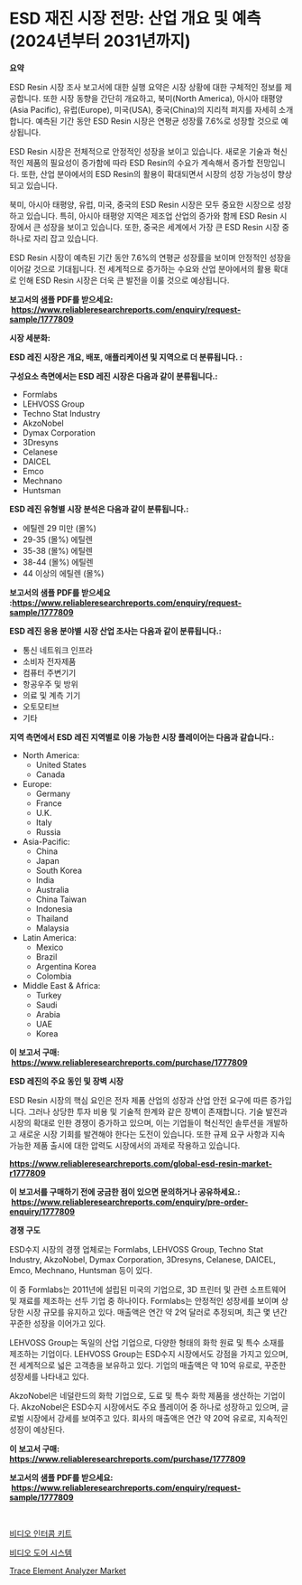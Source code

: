 <p><h1>ESD 재진 시장 전망: 산업 개요 및 예측 (2024년부터 2031년까지)</h1></p><p><strong>요약</strong></p>
<p><p>ESD Resin 시장 조사 보고서에 대한 실행 요약은 시장 상황에 대한 구체적인 정보를 제공합니다. 또한 시장 동향을 간단히 개요하고, 북미(North America), 아시아 태평양(Asia Pacific), 유럽(Europe), 미국(USA), 중국(China)의 지리적 퍼지를 자세히 소개합니다. 예측된 기간 동안 ESD Resin 시장은 연평균 성장률 7.6%로 성장할 것으로 예상됩니다.</p><p>ESD Resin 시장은 전체적으로 안정적인 성장을 보이고 있습니다. 새로운 기술과 혁신적인 제품의 필요성이 증가함에 따라 ESD Resin의 수요가 계속해서 증가할 전망입니다. 또한, 산업 분야에서의 ESD Resin의 활용이 확대되면서 시장의 성장 가능성이 향상되고 있습니다.</p><p>북미, 아시아 태평양, 유럽, 미국, 중국의 ESD Resin 시장은 모두 중요한 시장으로 성장하고 있습니다. 특히, 아시아 태평양 지역은 제조업 산업의 증가와 함께 ESD Resin 시장에서 큰 성장을 보이고 있습니다. 또한, 중국은 세계에서 가장 큰 ESD Resin 시장 중 하나로 자리 잡고 있습니다.</p><p>ESD Resin 시장이 예측된 기간 동안 7.6%의 연평균 성장률을 보이며 안정적인 성장을 이어갈 것으로 기대됩니다. 전 세계적으로 증가하는 수요와 산업 분야에서의 활용 확대로 인해 ESD Resin 시장은 더욱 큰 발전을 이룰 것으로 예상됩니다.</p></p>
<p><strong>보고서의 샘플 PDF를 받으세요: &nbsp;<a href="https://www.reliableresearchreports.com/enquiry/request-sample/1777809">https://www.reliableresearchreports.com/enquiry/request-sample/1777809</a></strong></p>
<p><strong>시장 세분화:</strong></p>
<p><strong> ESD 레진 시장은 개요, 배포, 애플리케이션 및 지역으로 더 분류됩니다. :</strong></p>
<p><strong>구성요소 측면에서는 ESD 레진 시장은 다음과 같이 분류됩니다.:</strong></p>
<p><ul><li>Formlabs</li><li>LEHVOSS Group</li><li>Techno Stat Industry</li><li>AkzoNobel</li><li>Dymax Corporation</li><li>3Dresyns</li><li>Celanese</li><li>DAICEL</li><li>Emco</li><li>Mechnano</li><li>Huntsman</li></ul></p>
<p><strong> ESD 레진 유형별 시장 분석은 다음과 같이 분류됩니다.:</strong></p>
<p><ul><li>에틸렌 29 미만 (몰%)</li><li>29-35 (몰%) 에틸렌</li><li>35-38 (몰%) 에틸렌</li><li>38-44 (몰%) 에틸렌</li><li>44 이상의 에틸렌 (몰%)</li></ul></p>
<p><strong>보고서의 샘플 PDF를 받으세요 :<a href="https://www.reliableresearchreports.com/enquiry/request-sample/1777809">https://www.reliableresearchreports.com/enquiry/request-sample/1777809</a></strong></p>
<p><strong> ESD 레진 응용 분야별 시장 산업 조사는 다음과 같이 분류됩니다.:</strong></p>
<p><ul><li>통신 네트워크 인프라</li><li>소비자 전자제품</li><li>컴퓨터 주변기기</li><li>항공우주 및 방위</li><li>의료 및 계측 기기</li><li>오토모티브</li><li>기타</li></ul></p>
<p><strong>지역 측면에서 ESD 레진 지역별로 이용 가능한 시장 플레이어는 다음과 같습니다.:</strong></p>
<p><ul>
    <li>
        North America:
        <ul>
            <li>United States</li>
            <li>Canada</li>
        </ul>
    </li>
    <li>
        Europe:
        <ul>
            <li>Germany</li>
            <li>France</li>
            <li>U.K.</li>
            <li>Italy</li>
            <li>Russia</li>
        </ul>
    </li>
    <li>
        Asia-Pacific:
        <ul>
            <li>China</li>
            <li>Japan</li>
            <li>South Korea</li>
            <li>India</li>
            <li>Australia</li>
            <li>China Taiwan</li>
            <li>Indonesia</li>
            <li>Thailand</li>
            <li>Malaysia</li>
        </ul>
    </li>
    <li>
        Latin America:
        <ul>
            <li>Mexico</li>
            <li>Brazil</li>
            <li>Argentina Korea</li>
            <li>Colombia</li>
        </ul>
    </li>
    <li>
        Middle East & Africa:
        <ul>
            <li>Turkey</li>
            <li>Saudi</li>
            <li>Arabia</li>
            <li>UAE</li>
            <li>Korea</li>
        </ul>
    </li>
    </ul></p>
<p><strong>이 보고서 구매: &nbsp;<a href="https://www.reliableresearchreports.com/purchase/1777809">https://www.reliableresearchreports.com/purchase/1777809</a></strong></p>
<p><strong>ESD 레진의 주요 동인 및 장벽 시장</strong></p>
<p><p>ESD Resin 시장의 핵심 요인은 전자 제품 산업의 성장과 산업 안전 요구에 따른 증가입니다. 그러나 상당한 투자 비용 및 기술적 한계와 같은 장벽이 존재합니다. 기술 발전과 시장의 확대로 인한 경쟁이 증가하고 있으며, 이는 기업들이 혁신적인 솔루션을 개발하고 새로운 시장 기회를 발견해야 한다는 도전이 있습니다. 또한 규제 요구 사항과 지속 가능한 제품 출시에 대한 압력도 시장에서의 과제로 작용하고 있습니다.</p></p>
<p><strong><a href="https://www.reliableresearchreports.com/global-esd-resin-market-r1777809">https://www.reliableresearchreports.com/global-esd-resin-market-r1777809</a></strong></p>
<p><strong>이 보고서를 구매하기 전에 궁금한 점이 있으면 문의하거나 공유하세요.: &nbsp;<a href="https://www.reliableresearchreports.com/enquiry/pre-order-enquiry/1777809">https://www.reliableresearchreports.com/enquiry/pre-order-enquiry/1777809</a></strong></p>
<p><strong>경쟁 구도</strong></p>
<p><p>ESD수지 시장의 경쟁 업체로는 Formlabs, LEHVOSS Group, Techno Stat Industry, AkzoNobel, Dymax Corporation, 3Dresyns, Celanese, DAICEL, Emco, Mechnano, Huntsman 등이 있다. </p><p>이 중 Formlabs는 2011년에 설립된 미국의 기업으로, 3D 프린터 및 관련 소프트웨어 및 재료를 제조하는 선두 기업 중 하나이다. Formlabs는 안정적인 성장세를 보이며 상당한 시장 규모를 유지하고 있다. 매출액은 연간 약 2억 달러로 추정되며, 최근 몇 년간 꾸준한 성장을 이어가고 있다.</p><p>LEHVOSS Group는 독일의 산업 기업으로, 다양한 형태의 화학 원료 및 특수 소재를 제조하는 기업이다. LEHVOSS Group는 ESD수지 시장에서도 강점을 가지고 있으며, 전 세계적으로 넓은 고객층을 보유하고 있다. 기업의 매출액은 약 10억 유로로, 꾸준한 성장세를 나타내고 있다.</p><p>AkzoNobel은 네덜란드의 화학 기업으로, 도료 및 특수 화학 제품을 생산하는 기업이다. AkzoNobel은 ESD수지 시장에서도 주요 플레이어 중 하나로 성장하고 있으며, 글로벌 시장에서 강세를 보여주고 있다. 회사의 매출액은 연간 약 20억 유로로, 지속적인 성장이 예상된다.</p></p>
<p><strong>이 보고서 구매: &nbsp; <a href="https://www.reliableresearchreports.com/purchase/1777809">https://www.reliableresearchreports.com/purchase/1777809</a></strong></p>
<p><strong>보고서의 샘플 PDF를 받으세요: &nbsp;<a href="https://www.reliableresearchreports.com/enquiry/request-sample/1777809">https://www.reliableresearchreports.com/enquiry/request-sample/1777809</a></strong><strong></strong></p>
<p>&nbsp;</p>
<p><p><a href="https://github.com/Penelolack456456/Market-Research-Report-List-1/blob/main/751685026274.md">비디오 인터콤 키트</a></p><p><a href="https://github.com/darrellockm3ytan895656/Market-Research-Report-List-1/blob/main/782849726275.md">비디오 도어 시스템</a></p><p><a href="https://github.com/Sinjinluong3e0awx2m195k76/Market-Research-Report-List-2/blob/main/trace-element-analyzer-market.md">Trace Element Analyzer Market</a></p></p>
